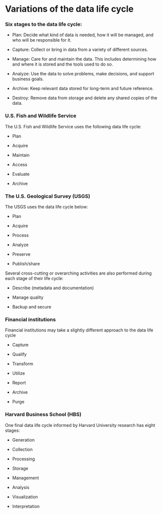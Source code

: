 # Variations of the data life cycle

### Six stages to the data life cycle:

- Plan: Decide what kind of data is needed, how it will be managed, and who will be responsible for it.

- Capture: Collect or bring in data from a variety of different sources.

- Manage: Care for and maintain the data. This includes determining how and where it is stored and the tools used to do so.

- Analyze: Use the data to solve problems, make decisions, and support business goals.

- Archive: Keep relevant data stored for long-term and future reference.

- Destroy: Remove data from storage and delete any shared copies of the data.

### U.S. Fish and Wildlife Service
The U.S. Fish and Wildlife Service uses the following data life cycle:

- Plan

- Acquire

- Maintain

- Access 

- Evaluate

- Archive


### The U.S. Geological Survey (USGS)
The USGS uses the data life cycle below:

- Plan

- Acquire

- Process

- Analyze

- Preserve

- Publish/share

Several cross-cutting or overarching activities are also performed during each stage of their life cycle:

- Describe (metadata and documentation)

- Manage quality

- Backup and secure

### Financial institutions
Financial institutions may take a slightly different approach to the data life cycle

- Capture

- Qualify

- Transform

- Utilize

- Report

- Archive

- Purge

### Harvard Business School (HBS)
One final data life cycle informed by Harvard University research has eight stages:

- Generation

- Collection

- Processing

- Storage 

- Management

- Analysis

- Visualization

- Interpretation
